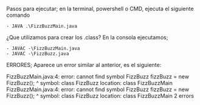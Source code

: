 Pasos para ejecutar;
en la terminal, powershell o CMD, ejecuta el siguiente comando

    - JAVA .\FizzBuzzMain.java

¿Que utilizamos para crear los .class?
    En la consola ejecutamos;
    
    - JAVAC -\FizzBuzzMain.java
    - JAVAC -\FizzBuzz.java

ERRORES; Aparece un error similar al anterior, es el siguiente:

 FizzBuzzMain.java:4: error: cannot find symbol
        FizzBuzz fizzBuzz = new FizzBuzz();
        ^
  symbol:   class FizzBuzz
  location: class FizzBuzzMain
FizzBuzzMain.java:4: error: cannot find symbol
        FizzBuzz fizzBuzz = new FizzBuzz();
                                ^
  symbol:   class FizzBuzz
  location: class FizzBuzzMain
2 errors
